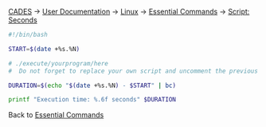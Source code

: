 [CADES](http://support.cades.ornl.gov/) → [User Documentation](../../README.md) → [Linux](../linux-commands.md) → [Essential Commands](essential-commands.md) → [Script: Seconds](#)

```bash
#!/bin/bash

START=$(date +%s.%N)

# ./execute/yourprogram/here
#  Do not forget to replace your own script and uncomment the previous line by deleting #

DURATION=$(echo "$(date +%s.%N) - $START" | bc)

printf "Execution time: %.6f seconds" $DURATION
```

Back to [Essential Commands](../essential-commands.md)
